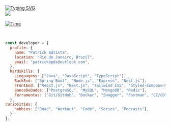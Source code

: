 <div>
<div align='left'>
<a href="https://git.io/typing-svg"><img src="https://readme-typing-svg.demolab.com?font=Fira+Code&pause=1000&color=1299F7&width=435&lines=Patrick+Batista;FullStack+developer;Focused+on+Back-End;1%25+Better+Every+Day." alt="Typing SVG" /></a>
</div>
<div align='left'>
<a href="https://www.linkedin.com/in/patrick-development/" target="_blank"
      ><img
        src="https://img.shields.io/badge/-LinkedIn-%230077B5?style=for-the-badge&logo=linkedin&logoColor=white"
        target="_blank"
    /></a>
</div>
<br />
<div align='lefet'>
<a href="https://wakatime.com/@patrickbpds"
     ><img
        src="https://wakatime.com/badge/user/4f67751f-138a-42a5-bc5f-dc5ec7f8390f.svg"
        alt="Time" /></a>
</div> 

<br />

```javascript

const developer = {
  profile: {
    name: "Patrick Batista",
    location: "Rio de Janeiro, Brazil",
    email: "patrickbpds@outlook.com",
  },
  hardskills: {
    Linguagens: ["Java", "JavaScript", "TypeScript"],
    BackEnd: ["Spring Boot", "Node.js", "Express", "Nest.js"],
    FrontEnd: ["React.js", "Next.js", "Tailwind CSS", "Styled-Components", "Shadcn UI"],
    BancoDeDados: ["PostgreSQL", "MySQL", "MongoDB", "Redis"],
    Ferramentas: ["Git/GitHub", "Docker", "Swagger", "Postman", "CI/CD"],
  },
curiosities: {
    hobbies: ["Read", "Workout", "Code", "Series", "Podcasts"],
  }
};

```
